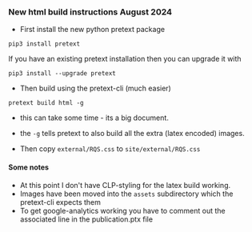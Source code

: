 ### New html build instructions August 2024 

* First install the new python pretext package
```
pip3 install pretext
```
If you have an existing pretext installation then you can upgrade it with 
```
pip3 install --upgrade pretext
```

* Then build using the pretext-cli (much easier)
```
pretext build html -g
```
  * this can take some time - its a big document.
  * the `-g` tells pretext to also build all the extra (latex encoded) images.

* Then copy `external/RQS.css` to `site/external/RQS.css`

#### Some notes
* At this point I don't have CLP-styling for the latex build working. 
* Images have been moved into the `assets` subdirectory which the pretext-cli expects them
* To get google-analytics working you have to comment out the associated line in the publication.ptx file
